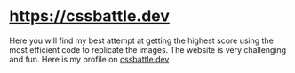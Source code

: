 # https://cssbattle.dev
Here you will find my best attempt at getting the highest score using the most efficient code to replicate the images.
The website is very challenging and fun.
Here is my profile on [cssbattle.dev](https://cssbattle.dev/player/hady_994)
